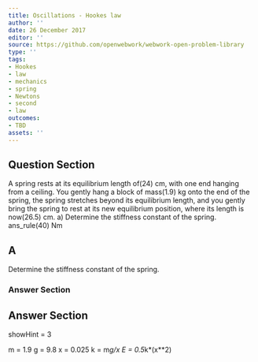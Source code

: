 ```yaml
---
title: Oscillations - Hookes law
author: ''
date: 26 December 2017
editor: ''
source: https://github.com/openwebwork/webwork-open-problem-library
type: ''
tags:
- Hookes
- law
- mechanics
- spring
- Newtons
- second
- law
outcomes:
- TBD
assets: ''
---
```


## Question Section 

A spring rests at its equilibrium length of(24) cm, with one end hanging from a ceiling. You gently hang a block of mass(1.9) kg onto the end of the spring, the spring stretches beyond its equilibrium length, and you gently bring the spring to rest at its new equilibrium position, where its length is now(26.5) cm.
a) Determine the stiffness constant of the spring.
ans_rule(40) Nm

## A
Determine the stiffness constant of the spring.
### Answer Section


## Answer Section

showHint = 3

m = 1.9
g = 9.8
x = 0.025
k = m*g/x
E = 0.5*k*(x**2)